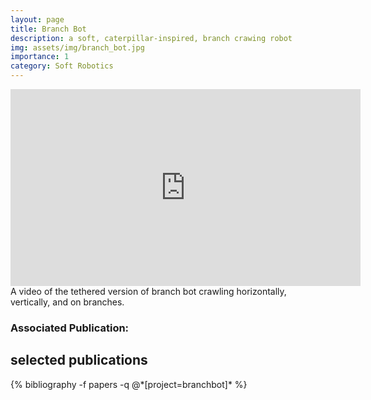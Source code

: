 ```yaml
---
layout: page
title: Branch Bot
description: a soft, caterpillar-inspired, branch crawing robot
img: assets/img/branch_bot.jpg
importance: 1
category: Soft Robotics
---
```


<div class="row">
    <div class="col-sm mt-3 mt-md-0">
        <iframe width="560" height="315" src="https://www.youtube.com/embed/Mc6VNxqdB7U" title="YouTube video player" frameborder="0" allow="accelerometer; autoplay; clipboard-write; encrypted-media; gyroscope; picture-in-picture" allowfullscreen></iframe>
    </div>
</div>

<div class="caption">
    A video of the tethered version of branch bot crawling horizontally, vertically, and on branches.
</div>

### Associated Publication:
<div class="publications">
  <h2>selected publications</h2>
  {% bibliography -f papers -q @*[project=branchbot]* %}
</div>
